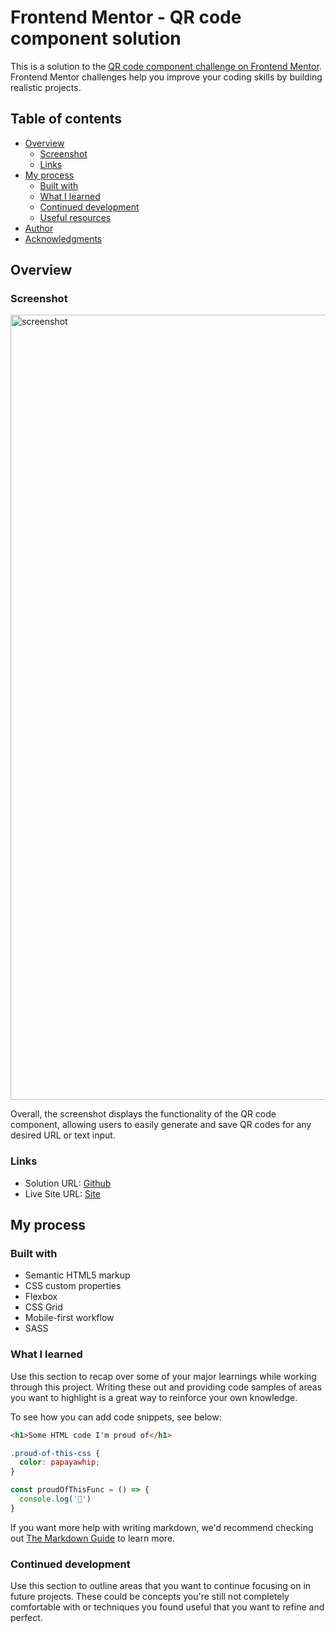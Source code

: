 # Frontend Mentor - QR code component solution

This is a solution to the [QR code component challenge on Frontend Mentor](https://www.frontendmentor.io/challenges/qr-code-component-iux_sIO_H). Frontend Mentor challenges help you improve your coding skills by building realistic projects. 

## Table of contents

- [Overview](#overview)
  - [Screenshot](#screenshot)
  - [Links](#links)
- [My process](#my-process)
  - [Built with](#built-with)
  - [What I learned](#what-i-learned)
  - [Continued development](#continued-development)
  - [Useful resources](#useful-resources)
- [Author](#author)
- [Acknowledgments](#acknowledgments)

## Overview

### Screenshot

<img width="1256" alt="screenshot" src="https://user-images.githubusercontent.com/42332056/231608710-21af2226-f754-438d-9351-8e8ef1bea801.png">

Overall, the screenshot displays the functionality of the QR code component, allowing users to easily generate and save QR codes for any desired URL or text input.

### Links

- Solution URL: [Github](https://github.com/miabreu/QR-Code-Component)
- Live Site URL: [Site](https://endearing-shortbread-a98e57.netlify.app)

## My process

### Built with

- Semantic HTML5 markup
- CSS custom properties
- Flexbox
- CSS Grid
- Mobile-first workflow
- SASS


### What I learned

Use this section to recap over some of your major learnings while working through this project. Writing these out and providing code samples of areas you want to highlight is a great way to reinforce your own knowledge.

To see how you can add code snippets, see below:

```html
<h1>Some HTML code I'm proud of</h1>
```
```css
.proud-of-this-css {
  color: papayawhip;
}
```
```js
const proudOfThisFunc = () => {
  console.log('🎉')
}
```

If you want more help with writing markdown, we'd recommend checking out [The Markdown Guide](https://www.markdownguide.org/) to learn more.

### Continued development

Use this section to outline areas that you want to continue focusing on in future projects. These could be concepts you're still not completely comfortable with or techniques you found useful that you want to refine and perfect.

